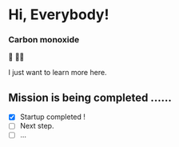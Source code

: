 # Hi, Everybody!
### Carbon monoxide
🫠  🙂😉

I just want to learn more here.
## Mission is being completed ......
- [x] Startup completed ! 
- [ ] Next step.
- [ ] ...
<!-- More updating -->
